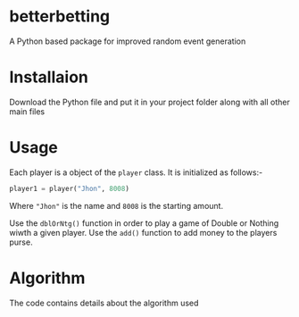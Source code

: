 # betterbetting
A Python based package for improved random event generation

# Installaion
Download the Python file and put it in your project folder along with all other main files

# Usage

Each player is a object of the ```player``` class. It is initialized as follows:-
```python
player1 = player("Jhon", 8008)
``` 
Where ```"Jhon"``` is the name and ```8008``` is the starting amount.

Use the ```dblOrNtg()``` function in order to play a game of Double or Nothing wiwth a given player.
Use the ```add()``` function to add money to the players purse.

# Algorithm
The code contains details about the algorithm used
